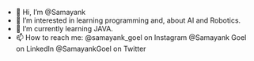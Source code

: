 - 👋 Hi, I’m @Samayank
- 👀 I’m interested in learning programming and, about AI and Robotics.
- 🌱 I’m currently learning JAVA.
- 📫 How to reach me: @samayank_goel on Instagram
                      @Samayank Goel on LinkedIn
                      @SamayankGoel on Twitter

<!---
Samayank/Samayank is a ✨ special ✨ repository because its `README.md` (this file) appears on your GitHub profile.
You can click the Preview link to take a look at your changes.
--->

